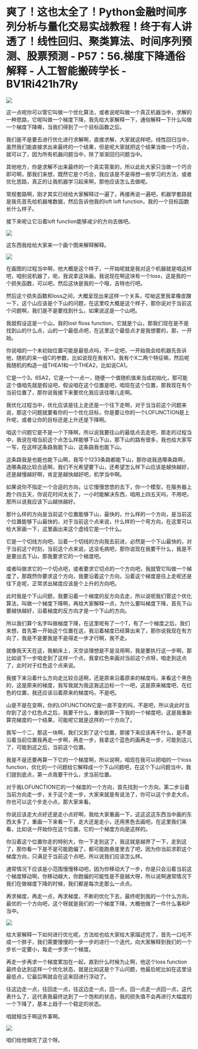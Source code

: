 # 爽了！这也太全了！Python金融时间序列分析与量化交易实战教程！终于有人讲透了！线性回归、聚类算法、时间序列预测、股票预测 - P57：56.梯度下降通俗解释 - 人工智能搬砖学长 - BV1Ri421h7Ry

![](img/4b3fc237e348336bf6e93e1a333aa735_0.png)

这一点呢你可以管它叫做一个优化算法，或者说呢叫做一个真正机器当中，求解的一种思路，它呢叫做一个梯度下降，我先给大家解释一下，通俗解释一下什么叫做一个梯度下降嘶，当我们得到了一个目标函数之后。

我们是不是要去进行优化进行求解啊，直接求解，大家就这样吧，线性回归当中，虽然我们能直接求出来最终的一个结果，但是呢大家就把这个结果当做一个巧合，就可以了，因为所有机器问题当中，除了渐渐回归问题当中。

其他地方，你是求解不出来最终的一个真实答案的，所以此处大家只当做一个巧合即可啊，那我们来想，既然它是个巧合，我应该是不是得想一些学习的方法，或者优化思路，真正的让我机器学习起来啊，那他应该怎么去做呢。

常规套路啊，刚才其实已经给大家解释过一遍了，再接再说一遍吧，机器学套路就是我先首先给机器堆数据，然后告诉他我的loft loft function，我的一个目标函数长什么样子。

接下来呢让它沿着loft function能够减少的方向去做吧。

![](img/4b3fc237e348336bf6e93e1a333aa735_2.png)

这东西我给给大家来一个画个图来解释解释。

![](img/4b3fc237e348336bf6e93e1a333aa735_4.png)

在画图的过程当中啊，他大概是这个样子，一开始呢就是我对这个机器就是咱这样吧，咱别说机器了，呃，我说拿这块画，我说现在啊这块有一个loss，这是我的一个损失函数，可以吧，然后这块是我的一个哦，吉特也行吧。

然后这个损失函数和loss之间，大概呈现出来这样一个关系，哎呦这里我拿橡皮蹭一下，这个山应该是个下山的问题，在这里哎大概是这个样子，那你说对于当前这个问题啊，我们是不是要找到什么，如果说这是一个山吧。

我就假设这是一个山，我的lost floss function，它就是个山，那我们现在是不是找到山的什么点，山的一个最低点吧，在这里这个最低点才是我想要的，那，一开始。

你说咱的一个未初始位置可能是最低点吗，不一定吧，一开始我会给机器先告诉他，随机的来一组C的参数，比如说现在我有X1，我有个X二两个特征嘛，然后呢我随机的构造一组THEA1和一个THEA2，比如说CA1。

它是一个3。6SA2，它是一个一点一，随便一个值随机值来当成初始化，那可能这个值咱先就是假设吧，假设咱在这个位置是吧，咱现在这个位置，那我现在有个当前位置了，那你说我接下来要优化我应该往哪儿走啊。

我优化过程当中，优化应该是往上走还是一个往下走啊，对于当当前这个问题来说，那这个问题就要看你的一个优化目标，你是要让你的一个LOFUNCTION是上升呢，或者让你的目标还是上升还是下降啊。

咱这个问题它是不是一个下降啊，所以说我要往山的最低点去走吧，那走的过程当中，我说在咱当前这个点怎么样能够下山下山，那下山的路有很多，我也给大家写一写，在这样这条路我能下山，这条路我也能下山。

这条路我是也能也能下山啊，我写个1233条路都能下山，那你说我选哪条路啊，选哪条路比较合适啊，我们不光希望要下山，还希望怎么样下山应该是越快越好，还是越慢越好啊，肯定是越快越好吧，机学当中啊。

如果说你不指定一个合适的方向，让它慢慢悠悠的去下，你一个模型，在服务器上跑个四五天，你说花时间太长了，一小时能解决东西，咱用上四五天吗，不用吧，那所以说我应该下山越快越好。

那什么样的方向是当前这个位置能够下山，最快的，什么样的一个方向，是当前这个位置能够下山最快的，对于当前这个点来说，什么样的一个弯方向，在这里可以给大家画一下，这里画出来这个虚线它是一个什么。

它是一个切线方向吧，沿着一个切线的方向我去前进，必然是一个下山最快的，对于当前这个时刻，当前这个点来说，这没毛病吧，那你说现在我要干什么，我是不是要出去下山，那我要求它的一个梯度吧。

或者叫做求它的一个切点吧，或者要求它切点的一个方向吧，我就管它叫做一个梯度了，那既然你要求这个方向，我要沿着这个方向，沿着这个梯度是往上走呢还是往下走呢，正常求出梯度应该是个上升的方向吧。

此时我是个下山问题，我要沿着一个梯度的反方向去走，所以说呢我们管这个优化算法，叫做一个梯度下降啊，再给大家解释一点，为什么要叫梯度下降，首先下山要越快越好，沿着梯度的反方向才是一个下山的方向。

所以我们算个名字叫做梯度下降，在这里呢有了一个T，有了一个梯度之后，我们来想，首先第一开始这个位置在这，我沿着梯度已经算出来了，那你说我现在有方向了，我是不是要我是不是得走一步才行啊，我不走。

就像我天天在这，我躺床上，天空谈理想是不是没用啊，我是要执行这一步啊，那比如说下一步咱走到了这样一个点，我拿红色来画对当前这个点呀，咱走到这点了，此时对于红色这个点来说。

我接下来沿着什么方向走比较合适啊，还是原来沿着原来的梯度吗，来看这个黑色的，这是原来的梯度，我写我就为我这我这边标一个一吧，这是原来梯度吧，在红色的位置，我还应该沿着原来的梯度吗，不是吧。

山是不是在变啊，你的LOFUNCTION它是一直不变的吗，不是吧，所以说此时当你到了这个红色点之后，我要干什么，重新的算一下我的一个梯度吧，这是我重新算完梯度的一个结果，可能呢它就是这样的一个方向了。

我写一个二，那这一块啊，我们又到了这个位置，那接下来应该再干什么，是不是沿着当前位置我再走一步啊，再走一步，我拿这个蓝色的画再走一步，可能到这儿了，可能到这之后，当前这个位置。

我是不是还要再算一下它的一个梯度啊，所以说啊，咱现在我可以把咱的一个loss function，优化的一个问题给它解释成一个下山问题吧，在这个下山问题当中，我们提到底点，第一点我要干什么，求当前位置。

对于我LOFUNCTION它的一个梯度的一个方向，首先找到一个方向，第二步沿着当前方向走一步，关于这个走一步，大家来就是有说法了，你可以这个步走大点，你也可以这个步走小点，那大家来看。

你说应该走大点好还是走小点好啊，我给大家重画一下，这这这这东西当中画的东西太多了，重画一下来看一下，走大还是走小，还用黑色去画吧，在这里我们来看，比如说一开始你在这个位置，它的一个梯度方向是这样的。

你沿着这个位置你走的特别大，你一下走到这了，我这就是越界了一下，走到这了，那你看一下是不是可能跑偏了，都可能跑悬崖里去了吧，因为你当前求职这个梯度方向，只满足于当前这个点吧，所以说我们应该怎么样。

通常情况下应该是小范围慢慢移动吧，因为你移动大了一步，你是只会沿着当前这个梯度移动啊，你移动越大，你跑偏的可能性是不是越大呀，所以说啊通常情况下我们在做梯度下降的时候，我们都是每次走那么一点点。

再求梯度，再走一点，再求梯度，不断的优化下去，最终呢到我的一个什么方向，最优的一个方向吧，这个呀就是我们的一个梯度下降，大概他做了一件什么事和P当中。



![](img/4b3fc237e348336bf6e93e1a333aa735_6.png)

给大家解释一下如何进行优化呢，方法给也给大家给大家描述完了，首先一口吃不成一个胖子，我们需要慢慢的一步一步的进行一个迭代，向大家解释到我们的一个步长一定要小，每走一步求一个梯度。

再走一步再求一个梯度累加在一起，直到什么时候为止啊，他这个loss function最终会达到这样一个优化状态，就是比如这是个下山问题，他最后呢比如在这里设最低点，它最后啊就会在这来回进行浮动了。

往这边走一点，往回走一点，往这边走一点，回一点，回一点走一点回一点，这代表什么了，这代表我最终达到了一个饱和的状态，我的损失值不会再进行大幅度的一个下降了，基本上趋于一个稳定的状态。

咱就相当于啊这件事啊。

![](img/4b3fc237e348336bf6e93e1a333aa735_8.png)

咱们给他做完了这个呀。